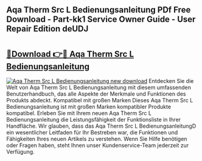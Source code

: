 ## Aqa Therm Src L Bedienungsanleitung PDf Free Download - Part-kk1 Service Owner Guide - User Repair Edition deUDJ

# <h2><a href="http://df4bbv5.blite.top/?on=Aqa+Therm+Src+L+Bedienungsanleitung">🔗Download 👉🔴 Aqa Therm Src L Bedienungsanleitung</a></h2>

[![Aqa Therm Src L Bedienungsanleitung new download](https://i.imgur.com/lujVjoI.png)](http://df4bbv5.blite.top/?on=Aqa+Therm+Src+L+Bedienungsanleitung)
Entdecken Sie die Welt von Aqa Therm Src L Bedienungsanleitung mit diesem umfassenden Benutzerhandbuch, das alle Aspekte der Merkmale und Funktionen des Produkts abdeckt. Kompatibel mit großen Marken Dieses Aqa Therm Src L Bedienungsanleitung ist mit großen Marken kompatibler Produkte kompatibel. Erleben Sie mit Ihrem neuen Aqa Therm Src L Bedienungsanleitung die Leistungsfähigkeit der Funktionsliste in Ihrer Handfläche. Wir glauben, dass das Aqa Therm Src L BedienungsanleitungD ein wesentlicher Leitfaden für Ihr Bestreben war, die Funktionen und Fähigkeiten Ihres neuen Artikels zu verstehen. Wenn Sie Hilfe benötigen oder Fragen haben, steht Ihnen unser Kundenservice-Team jederzeit zur Verfügung.
